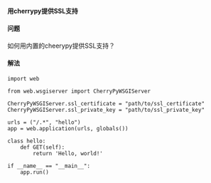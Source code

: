  

#### 用cherrypy提供SSL支持




#### 问题



如何用内置的cheerypy提供SSL支持？




#### 解法




```
import web

from web.wsgiserver import CherryPyWSGIServer

CherryPyWSGIServer.ssl_certificate = "path/to/ssl_certificate"
CherryPyWSGIServer.ssl_private_key = "path/to/ssl_private_key"

urls = ("/.*", "hello")
app = web.application(urls, globals())

class hello:
    def GET(self):
        return 'Hello, world!'

if __name__ == "__main__":
    app.run()

```




 
 


